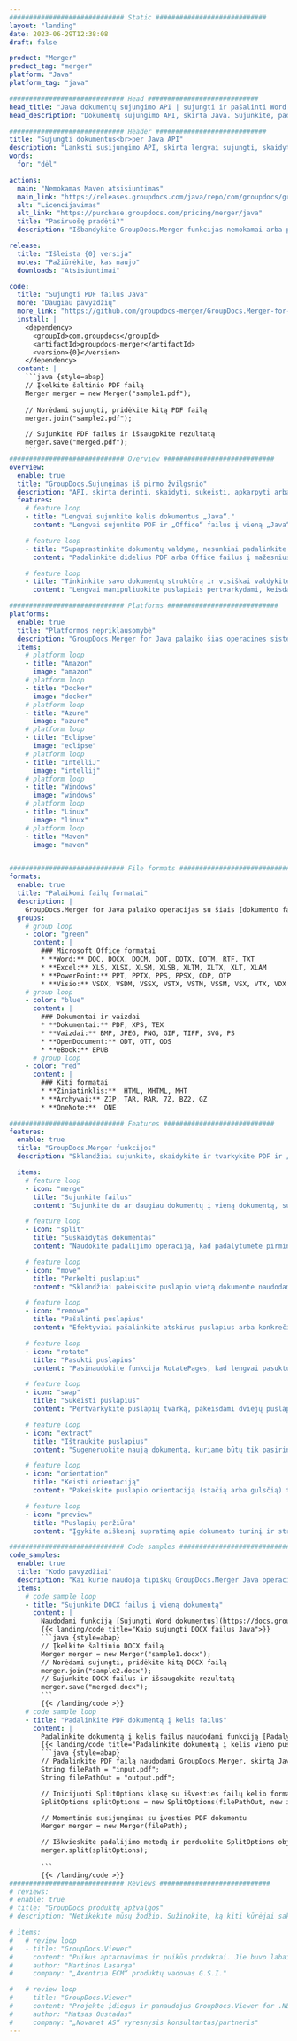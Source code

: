 ```yaml
---
############################# Static ############################
layout: "landing"
date: 2023-06-29T12:38:08
draft: false

product: "Merger"
product_tag: "merger"
platform: "Java"
platform_tag: "java"

############################# Head ############################
head_title: "Java dokumentų sujungimo API | sujungti ir pašalinti Word Excel PDF XPS EPUB"
head_description: "Dokumentų sujungimo API, skirta Java. Sujunkite, padalinkite, sukeiskite, pertvarkykite ir ištrinkite PDF, Microsoft Word, Excel, pristatymų, Visio, XPS ir EPUB formatų puslapius."

############################# Header ############################
title: "Sujungti dokumentus<br>per Java API"
description: "Lanksti susijungimo API, skirta lengvai sujungti, skaidyti arba modifikuoti PDF ir „Office“ dokumentus"
words:
  for: "dėl"

actions:
  main: "Nemokamas Maven atsisiuntimas"
  main_link: "https://releases.groupdocs.com/java/repo/com/groupdocs/groupdocs-merger/"
  alt: "Licencijavimas"
  alt_link: "https://purchase.groupdocs.com/pricing/merger/java"
  title: "Pasiruošę pradėti?"
  description: "Išbandykite GroupDocs.Merger funkcijas nemokamai arba paprašykite licencijos"

release:
  title: "Išleista {0} versija"
  notes: "Pažiūrėkite, kas naujo"
  downloads: "Atsisiuntimai"

code:
  title: "Sujungti PDF failus Java"
  more: "Daugiau pavyzdžių"
  more_link: "https://github.com/groupdocs-merger/GroupDocs.Merger-for-Java"
  install: |
    <dependency>
      <groupId>com.groupdocs</groupId>
      <artifactId>groupdocs-merger</artifactId>
      <version>{0}</version>
    </dependency>
  content: |
    ```java {style=abap}   
    // Įkelkite šaltinio PDF failą
    Merger merger = new Merger("sample1.pdf");
    
    // Norėdami sujungti, pridėkite kitą PDF failą
    merger.join("sample2.pdf");

    // Sujunkite PDF failus ir išsaugokite rezultatą
    merger.save("merged.pdf");
    ```
############################# Overview ############################
overview:
  enable: true
  title: "GroupDocs.Sujungimas iš pirmo žvilgsnio"
  description: "API, skirta derinti, skaidyti, sukeisti, apkarpyti arba pašalinti dokumentus, skaidres ir diagramas Java programose"
  features:
    # feature loop
    - title: "Lengvai sujunkite kelis dokumentus „Java“."
      content: "Lengvai sujunkite PDF ir „Office“ failus į vieną „Java“ dokumentą, išnaudodami GroupDocs.Merger bibliotekos galimybes. Pasinaudokite plačiu formatų palaikymu, leidžiančiu sklandžiai derinti įvairius failų tipus, todėl sujungimo procesas yra patogus ir supaprastintas."

    # feature loop
    - title: "Supaprastinkite dokumentų valdymą, nesunkiai padalinkite didelius failus"
      content: "Padalinkite didelius PDF arba Office failus į mažesnius, lengvai tvarkomus skyrius. Galite lengvai ir patogiai suskirstyti dokumentus pagal konkrečius puslapius, diapazonus ar net išskirti atskirus puslapius. Supaprastinkite savo dokumentų valdymą naudodamiesi vientisomis GroupDocs.Merger bibliotekos galimybėmis ir padarykite savo failus labiau tvarkomus ir valdomus."

    # feature loop
    - title: "Tinkinkite savo dokumentų struktūrą ir visiškai valdykite failus"
      content: "Lengvai manipuliuokite puslapiais pertvarkydami, keisdami arba pašalindami juos. Tvarkykite ir pritaikykite dokumentus pagal savo konkrečius reikalavimus, lanksčiai sukurdami asmeninę failų struktūrą."

############################# Platforms ############################
platforms:
  enable: true
  title: "Platformos nepriklausomybė"
  description: "GroupDocs.Merger for Java palaiko šias operacines sistemas, sistemas ir paketų tvarkykles"
  items:
    # platform loop
    - title: "Amazon"
      image: "amazon"
    # platform loop
    - title: "Docker"
      image: "docker"
    # platform loop
    - title: "Azure"
      image: "azure"
    # platform loop
    - title: "Eclipse"
      image: "eclipse"
    # platform loop
    - title: "IntelliJ"
      image: "intellij"
    # platform loop
    - title: "Windows"
      image: "windows"
    # platform loop
    - title: "Linux"
      image: "linux"
    # platform loop
    - title: "Maven"
      image: "maven"


############################# File formats ############################
formats:
  enable: true
  title: "Palaikomi failų formatai"
  description: |
    GroupDocs.Merger for Java palaiko operacijas su šiais [dokumento failų formatais](https://docs.groupdocs.com/merger/java/supported-document-formats/).
  groups:
    # group loop
    - color: "green"
      content: |
        ### Microsoft Office formatai
        * **Word:** DOC, DOCX, DOCM, DOT, DOTX, DOTM, RTF, TXT
        * **Excel:** XLS, XLSX, XLSM, XLSB, XLTM, XLTX, XLT, XLAM
        * **PowerPoint:** PPT, PPTX, PPS, PPSX, ODP, OTP
        * **Visio:** VSDX, VSDM, VSSX, VSTX, VSTM, VSSM, VSX, VTX, VDX
    # group loop
    - color: "blue"
      content: |
        ### Dokumentai ir vaizdai
        * **Dokumentai:** PDF, XPS, TEX
        * **Vaizdai:** BMP, JPEG, PNG, GIF, TIFF, SVG, PS
        * **OpenDocument:** ODT, OTT, ODS
        * **eBook:** EPUB
      # group loop
    - color: "red"
      content: |
        ### Kiti formatai
        * **Žiniatinklis:**  HTML, MHTML, MHT
        * **Archyvai:** ZIP, TAR, RAR, 7Z, BZ2, GZ
        * **OneNote:**  ONE

############################# Features ############################
features:
  enable: true
  title: "GroupDocs.Merger funkcijos"
  description: "Sklandžiai sujunkite, skaidykite ir tvarkykite PDF ir „Office“ dokumentus"

  items:
    # feature loop
    - icon: "merge"
      title: "Sujunkite failus"
      content: "Sujunkite du ar daugiau dokumentų į vieną dokumentą, sujungdami konkrečius puslapius arba puslapių diapazonus iš kelių šaltinio dokumentų."

    # feature loop
    - icon: "split"
      title: "Suskaidytas dokumentas"
      content: "Naudokite padalijimo operaciją, kad padalytumėte pirminį dokumentą į kelis gautus dokumentus, kad galėtumėte efektyviai organizuoti ir valdyti failus."

    # feature loop
    - icon: "move"
      title: "Perkelti puslapius"
      content: "Sklandžiai pakeiskite puslapio vietą dokumente naudodami funkciją MovePage."

    # feature loop
    - icon: "remove"
      title: "Pašalinti puslapius"
      content: "Efektyviai pašalinkite atskirus puslapius arba konkrečių puslapių numerių rinkinį iš šaltinio dokumento naudodami funkciją RemovePages."

    # feature loop
    - icon: "rotate"
      title: "Pasukti puslapius"
      content: "Pasinaudokite funkcija RotatePages, kad lengvai pasuktumėte puslapius dokumente, nurodydami pasukimo kampą 90, 180 arba 270 laipsnių."

    # feature loop
    - icon: "swap"
      title: "Sukeisti puslapius"
      content: "Pertvarkykite puslapių tvarką, pakeisdami dviejų puslapių pozicijas pirminio dokumento viduje, sukurdami naują dokumentą."

    # feature loop
    - icon: "extract"
      title: "Ištraukite puslapius"
      content: "Sugeneruokite naują dokumentą, kuriame būtų tik pasirinkti puslapiai, iš pirminio dokumento ištraukdami konkrečius puslapius arba puslapių diapazonus."

    # feature loop
    - icon: "orientation"
      title: "Keisti orientaciją"
      content: "Pakeiskite puslapio orientaciją (stačią arba gulsčią) tam tikriems puslapiams arba visiems dokumento puslapiams, naudodami operaciją ChangeOrientation."

    # feature loop
    - icon: "preview"
      title: "Puslapių peržiūra"
      content: "Įgykite aiškesnį supratimą apie dokumento turinį ir struktūrą generuodami jo puslapių vaizdinius vaizdus. Atlikite visų arba tik konkrečių puslapių peržiūras."

############################# Code samples ############################
code_samples:
  enable: true
  title: "Kodo pavyzdžiai"
  description: "Kai kurie naudoja tipiškų GroupDocs.Merger Java operacijų atvejus"
  items:
    # code sample loop
    - title: "Sujunkite DOCX failus į vieną dokumentą"
      content: |
        Naudodami funkciją [Sujungti Word dokumentus](https://docs.groupdocs.com/merger/java/merge/word/) galite sujungti visus DOCX failus į vieną dokumentą įkeldami šaltinio failą ir pridėdami daugiau DOCX failų, kuriuos norite sujungti ir išsaugoti sujungtą dokumentą. Žemiau yra „Java“ kodo fragmentas, parodantis sujungimo procesą:
        {{< landing/code title="Kaip sujungti DOCX failus Java">}}
        ```java {style=abap}   
        // Įkelkite šaltinio DOCX failą
        Merger merger = new Merger("sample1.docx");
        // Norėdami sujungti, pridėkite kitą DOCX failą
        merger.join("sample2.docx");
        // Sujunkite DOCX failus ir išsaugokite rezultatą
        merger.save("merged.docx");
        ```
        {{< /landing/code >}}
    # code sample loop
    - title: "Padalinkite PDF dokumentą į kelis failus"
      content: |
        Padalinkite dokumentą į kelis failus naudodami funkciją [Padalyti dokumentą](https://docs.groupdocs.com/merger/java/split-document/), kad supaprastintumėte konkrečių skyrių arba puslapių iš didelių dokumentų tvarkymo ir ištraukimo procesą. Tai leidžia padalyti dokumentus į mažesnes dalis pagal įvairius kriterijus – pagal puslapių diapazoną, pagal pradžios/pabaigos puslapius, pagal nelyginius/lyginius puslapių numerius ir kt.
        {{< landing/code title="Padalinkite dokumentą į kelis vieno puslapio dokumentus">}}
        ```java {style=abap}   
        // Padalinkite PDF failą naudodami GroupDocs.Merger, skirtą Java API
        String filePath = "input.pdf";
        String filePathOut = "output.pdf";

        // Inicijuoti SplitOptions klasę su išvesties failų kelio formatu
        SplitOptions splitOptions = new SplitOptions(filePathOut, new int[] { 3, 6, 8 });

        // Momentinis susijungimas su įvesties PDF dokumentu
        Merger merger = new Merger(filePath);

        // Iškvieskite padalijimo metodą ir perduokite SplitOptions objektą, kad išsaugotumėte gautus dokumentus
        merger.split(splitOptions);
  
        ```
        {{< /landing/code >}}
############################# Reviews ############################
# reviews:
# enable: true
# title: "GroupDocs produktų apžvalgos"
# description: "Netikėkite mūsų žodžio. Sužinokite, ką kiti kūrėjai sako apie mūsų API"

# items:
#   # review loop
#   - title: "GroupDocs.Viewer"
#     content: "Puikus aptarnavimas ir puikūs produktai. Jie buvo labai naudingi ir reagavo per GroupDocs.Viewer .NET diegimo procesą, todėl negaliu jų rekomenduoti."
#     author: "Martinas Lasarga"
#     company: "„Axentria ECM“ produktų vadovas G.S.I."

#   # review loop
#   - title: "GroupDocs.Viewer"
#     content: "Projekte įdiegus ir panaudojus GroupDocs.Viewer for .NET, atrodo, kad jis veikia labai gerai. Išbandžiau su daugybe dokumentų ir kol kas viskas gerai. Viskas, ką sukūriau, gražiai atvaizduojama ir atrodo taip pat gerai, kaip ir PDF peržiūros programoje arba MS Word."
#     author: "Matsas Oustadas"
#     company: "„Novanet AS“ vyresnysis konsultantas/partneris"
---
```

